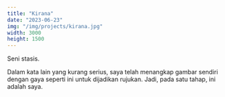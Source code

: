 ```yaml
---
title: "Kirana"
date: "2023-06-23"
img: "/img/projects/kirana.jpg"
width: 3000
height: 1500
---
```


Seni stasis.

Dalam kata lain yang kurang serius, saya telah menangkap gambar sendiri dengan gaya seperti ini untuk dijadikan rujukan. Jadi, pada satu tahap, ini adalah saya.

